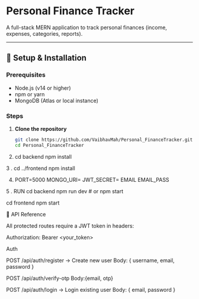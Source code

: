 # Personal Finance Tracker

A full-stack MERN application to track personal finances (income, expenses, categories, reports).

---

## 🚀 Setup & Installation

### Prerequisites
- Node.js (v14 or higher)
- npm or yarn
- MongoDB (Atlas or local instance)

### Steps

1. **Clone the repository**
   ```bash
   git clone https://github.com/VaibhavMah/Personal_FinanceTracker.git
   cd Personal_FinanceTracker
2. cd backend
npm install

3 . cd ../frontend
npm install

4. PORT=5000
MONGO_URI=<your MongoDB Atlas URI>
JWT_SECRET=<your secret key>
EMAIL
EMAIL_PASS

5 . RUN 
cd backend
npm run dev   # or npm start

cd frontend
npm start



📡 API Reference

All protected routes require a JWT token in headers:

Authorization: Bearer <your_token>

Auth

POST /api/auth/register → Create new user
Body: { username, email, password }


POST /api/auth/verify-otp
Body:{email, otp}

POST /api/auth/login → Login existing user
Body: { email, password }
